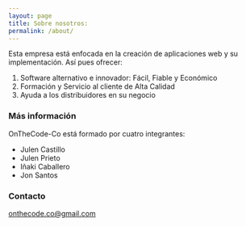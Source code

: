 ```yaml
---
layout: page
title: Sobre nosotros:
permalink: /about/
---
```


Esta empresa está enfocada en la creación de aplicaciones web y su implementación.
Así pues ofrecer:

1. Software alternativo e innovador: Fácil, Fiable y Económico
2. Formación y Servicio al cliente de Alta Calidad
3. Ayuda a los distribuidores en su negocio

### Más información

OnTheCode-Co está formado por cuatro integrantes:
  - Julen Castillo
  - Julen Prieto
  - Iñaki Caballero
  - Jon Santos

### Contacto

[onthecode.co@gmail.com](onthecode.co@gmail.com)
